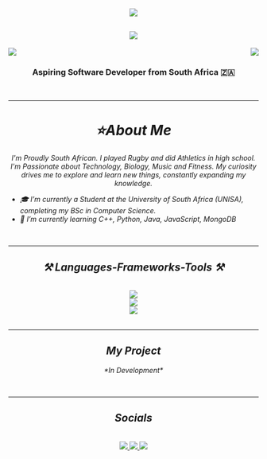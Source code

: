 <h1 align="center"; font="Bebas+Neue">
  <img src="https://capsule-render.vercel.app/api?type=waving&height=175&color=0:00CED1,100:02066F&text=Hi,%20I'm%20Jarred&reversal=true&textBg=false&fontAlign=50&animation=fadeIn&strokeWidth=0"/>
</h1>

<h2 align="center">
   <img src="https://readme-typing-svg.herokuapp.com/?font=Times+New+Roman&size=25&center=true&vCenter=true&width=500&height=70&duration=4000&lines=Computer+Science+Student;+Music+Lover;Fitness+Enthusiast;" />
</h2>

<div >
  <img align="right"src="https://visitor-badge.laobi.icu/badge?page_id=Jarred-Kelly.Jarred-Kelly"/>
  <a align="left" href="https://www.github.com/Jarred-Kelly" target="_blank" rel="noreferrer">
    <img src="https://img.shields.io/github/followers/Jarred-Kelly?logo=github&style=for-the-badge&color=0891b2&labelColor=0f172a" />
  </a>
</div>

<h3 align="center">Aspiring Software Developer from South Africa 🇿🇦​​​​​</h3>
<br/>

<hr>

<div align="center">
   <h1>
     <i>⭐About Me</i>
   </h1>
    <p>
      <i> I'm Proudly South African.
      <i> I played Rugby and did Athletics in high school.
      <i> I'm Passionate about Technology, Biology, Music and Fitness.
      <i> My curiosity drives me to explore and learn new things, constantly expanding my knowledge.
    </p>
 </div>

 <ul>
     <li>🎓 I’m currently a Student at the University of South Africa (UNISA), completing my BSc in Computer Science.</li>
     <li>🌱 I’m currently learning C++, Python, Java, JavaScript, MongoDB</li>
 </ul>
 <br>

<hr>

<h2 align="center">⚒️ Languages-Frameworks-Tools ⚒️</h2>
<br/>
<div align="center">
    <img src="https://skillicons.dev/icons?i=html,css,vscode,github,git" /><br>
    <img src="https://skillicons.dev/icons?i=python,cpp,java,javascript" /><br>
    <img src="https://skillicons.dev/icons?i=premiere,photoshop" /><br>
</div>

<br/>
<hr/>

<div align="center">
  <h2> My Project</h2>
  <p>
    *In Development*
  </p>
  <br>
</div>

<hr/>

<h2 align="center"> Socials </h2>
<br/>
<div align="center">
  <a href="mailto:jk.jarredkelly26@gmail.com">
    <img src="https://skillicons.dev/icons?i=gmail"/>
  </a>
  <a href="https://linkedin.com/in/jkelly05" target="_blank">
    <img src="https://skillicons.dev/icons?i=linkedin"/>
  </a>
  <a href="https://github.com/Jarred-Kelly" target="_blank">
    <img src="https://skillicons.dev/icons?i=github"/>
  </a>
</div>



